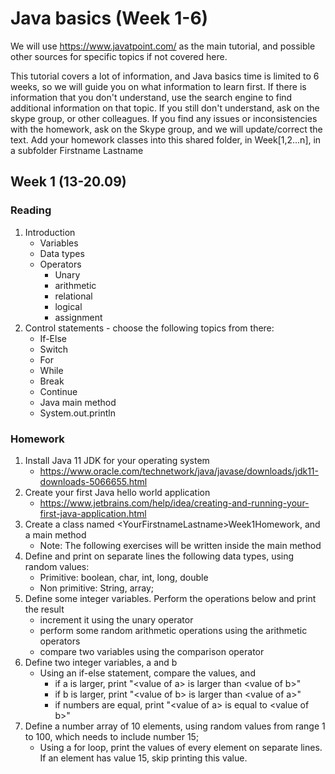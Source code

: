 # Java basics (Week 1-6)

We will use https://www.javatpoint.com/ as the main tutorial, and possible other sources for specific topics if not covered here.

This tutorial covers a lot of information, and Java basics time is limited to 6 weeks, so we will guide you on what information to learn first.
If there is information that you don't understand, use the search engine to find additional information on that topic. If you still don't understand, ask on the skype group, or other colleagues.
If you find any issues or inconsistencies with the homework, ask on the Skype group, and we will update/correct the text.
Add your homework classes into this shared folder, in Week[1,2...n], in a subfolder Firstname Lastname

## Week 1 (13-20.09)

### Reading

1. Introduction
    * Variables
    * Data types
    * Operators
        * Unary
        * arithmetic
        * relational
        * logical
        * assignment
2. Control statements - choose the following topics from there:
    * If-Else
    * Switch
    * For
    * While
    * Break
    * Continue
    * Java main method
    * System.out.println

### Homework

1. Install Java 11 JDK for your operating system
    * https://www.oracle.com/technetwork/java/javase/downloads/jdk11-downloads-5066655.html
2. Create your first Java hello world application
    * https://www.jetbrains.com/help/idea/creating-and-running-your-first-java-application.html
3. Create a class named \<YourFirstnameLastname\>Week1Homework, and a main method
    * Note: The following exercises will be written inside the main method
4. Define and print on separate lines the following data types, using random values: 
    * Primitive: boolean, char, int, long, double
    * Non primitive: String, array;
5. Define some integer variables. Perform the operations below and print the result
    * increment it using the unary operator
    * perform some random arithmetic operations using the arithmetic operators
    * compare two variables using the comparison operator
6. Define two integer variables, a and b
    * Using an if-else statement, compare the values, and
        * if a is larger, print "\<value of a\> is larger than \<value of b\>"
        * if b is larger, print "\<value of b\> is larger than \<value of a\>"
        * if numbers are equal, print "\<value of a\> is equal to \<value of b\>"
7. Define a number array of 10 elements, using random values from range 1 to 100, which needs to include number 15;
    * Using a for loop, print the values of every element on separate lines. If an element has value 15, skip printing this value.
